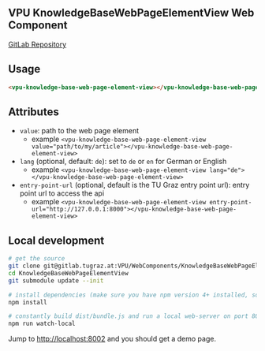 ## VPU KnowledgeBaseWebPageElementView Web Component

[GitLab Repository](https://gitlab.tugraz.at/VPU/WebComponents/KnowledgeBaseWebPageElementView)

## Usage

```html
<vpu-knowledge-base-web-page-element-view></vpu-knowledge-base-web-page-element-view>
```

## Attributes

- `value`: path to the web page element
    - example `<vpu-knowledge-base-web-page-element-view value="path/to/my/article"></vpu-knowledge-base-web-page-element-view>`
- `lang` (optional, default: `de`): set to `de` or `en` for German or English
    - example `<vpu-knowledge-base-web-page-element-view lang="de"></vpu-knowledge-base-web-page-element-view>`
- `entry-point-url` (optional, default is the TU Graz entry point url): entry point url to access the api
    - example `<vpu-knowledge-base-web-page-element-view entry-point-url="http://127.0.0.1:8000"></vpu-knowledge-base-web-page-element-view>`

## Local development

```bash
# get the source
git clone git@gitlab.tugraz.at:VPU/WebComponents/KnowledgeBaseWebPageElementView.git
cd KnowledgeBaseWebPageElementView
git submodule update --init

# install dependencies (make sure you have npm version 4+ installed, so symlinks to the git submodules are created automatically)
npm install

# constantly build dist/bundle.js and run a local web-server on port 8002 
npm run watch-local
```

Jump to <http://localhost:8002> and you should get a demo page.
